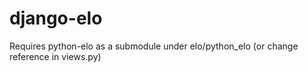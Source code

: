 # django-elo
Requires python-elo as a submodule under elo/python_elo (or change reference in views.py)
